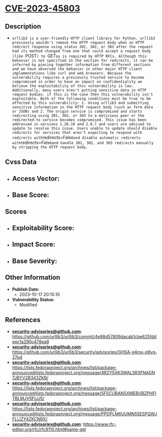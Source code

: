 
# [CVE-2023-45803](https://github.com/urllib3/urllib3/commit/4e98d57809dacab1cbe625fddeec1a290c478ea9)

## Description

- `urllib3 is a user-friendly HTTP client library for Python. urllib3 previously wouldn't remove the HTTP request body when an HTTP redirect response using status 301, 302, or 303 after the request had its method changed from one that could accept a request body (like `POST`) to `GET` as is required by HTTP RFCs. Although this behavior is not specified in the section for redirects, it can be inferred by piecing together information from different sections and we have observed the behavior in other major HTTP client implementations like curl and web browsers. Because the vulnerability requires a previously trusted service to become compromised in order to have an impact on confidentiality we believe the exploitability of this vulnerability is low. Additionally, many users aren't putting sensitive data in HTTP request bodies, if this is the case then this vulnerability isn't exploitable. Both of the following conditions must be true to be affected by this vulnerability: 1. Using urllib3 and submitting sensitive information in the HTTP request body (such as form data or JSON) and 2. The origin service is compromised and starts redirecting using 301, 302, or 303 to a malicious peer or the redirected-to service becomes compromised. This issue has been addressed in versions 1.26.18 and 2.0.7 and users are advised to update to resolve this issue. Users unable to update should disable redirects for services that aren't expecting to respond with redirects with `redirects=False` and disable automatic redirects with `redirects=False` and handle 301, 302, and 303 redirects manually by stripping the HTTP request body.
`

## Cvss Data

- **Access Vector**:
  - 
- **Base Score**:
  - 

## Scores

- **Exploitability Score**:
  - 
- **Impact Score**:
  - 
- **Base Severity**:
  - 

## Other Information

- **Publish Date**:
  - 2023-10-17 20:15:10
- **Vulnerability Status**:
  - Modified

## References

- **security-advisories@github.com**: https://github.com/urllib3/urllib3/commit/4e98d57809dacab1cbe625fddeec1a290c478ea9
- **security-advisories@github.com**: https://github.com/urllib3/urllib3/security/advisories/GHSA-g4mx-q9vg-27p4
- **security-advisories@github.com**: https://lists.fedoraproject.org/archives/list/package-announce@lists.fedoraproject.org/message/4R2Y5XK3WALSR3FNAGN7JBYV2B343ZKB/
- **security-advisories@github.com**: https://lists.fedoraproject.org/archives/list/package-announce@lists.fedoraproject.org/message/5F5CUBAN5XMEBVBZPHFITBLMJV5FIJJ5/
- **security-advisories@github.com**: https://lists.fedoraproject.org/archives/list/package-announce@lists.fedoraproject.org/message/PPDPLM6UUMN55ESPQWJFLLIZY4ZKCNRX/
- **security-advisories@github.com**: https://www.rfc-editor.org/rfc/rfc9110.html#name-get
